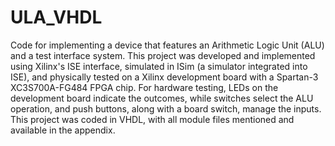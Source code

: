 # ULA_VHDL
Code for implementing a device that features an Arithmetic Logic Unit (ALU) and a test interface system. This project was developed and implemented using Xilinx's ISE interface, simulated in ISim (a simulator integrated into ISE), and physically tested on a Xilinx development board with a Spartan-3 XC3S700A-FG484 FPGA chip. For hardware testing, LEDs on the development board indicate the outcomes, while switches select the ALU operation, and push buttons, along with a board switch, manage the inputs. This project was coded in VHDL, with all module files mentioned and available in the appendix.
